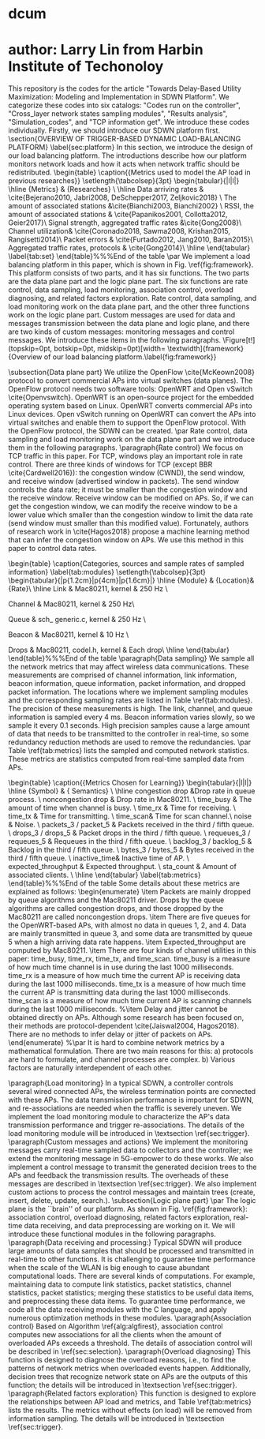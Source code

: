# dcum
# author: Larry Lin from Harbin Institute of Techonoloy
This repository is the codes for the article "Towards Delay-Based Utility Maximization: Modeling and Implementation in SDWN Platform". 
We categorize these codes into six catalogs: "Codes run on the controller", "Cross_layer network states sampling modules", "Results analysis", "Simulation_codes", and "TCP information get". We introduce these codes individually.
Firstly, we should introduce our SDWN platform first.
\section{OVERVIEW OF TRIGGER-BASED DYNAMIC LOAD-BALANCING PLATFORM}
\label{sec:platform}
In this section, we introduce the design of our load balancing platform. The introductions describe how our platform monitors network loads and how it acts when network traffic should be redistributed.
\begin{table}
\caption{{Metrics used to model the AP load in previous researches}}
\setlength{\tabcolsep}{3pt}
\begin{tabular}{|l|l|}
\hline
{Metrics} & {Researches} \\
\hline
Data arriving rates  & \cite{Bejerano2010, Jabri2008, DeSchepper2017, Zeljkovic2018} \\
The amount of associated stations  &\cite{Bianchi2003, Bianchi2002} \\ 
 RSSI, the amount of associated stations & \cite{Papanikos2001, Collotta2012, Geier2017}\\
Signal strength, aggregated traffic rates &\cite{Gong2008}\\
Channel utilization& \cite{Coronado2018, Sawma2008, Krishan2015, Rangisetti2014}\\
Packet errors & \cite{Furtado2012, Jang2010, Baran2015}\\
Aggregated traffic rates, protocols & \cite{Gong2014}\\
\hline
\end{tabular}
\label{tab:set}
\end{table}%%%End of the table
\par We implement a load balancing platform in this paper, which is shown in Fig. \ref{fig:framework}. This platform consists of two parts, and it has six functions. The two parts are the data plane part and the logic plane part. The six functions are rate control, data sampling, load monitoring, association control, overload diagnosing, and related factors exploration. Rate control, data sampling, and load monitoring work on the data plane part, and the other three functions work on the logic plane part. Custom messages are used for data and messages transmission between the data plane and logic plane, and there are two kinds of custom messages: monitoring messages and control messages. We introduce these items in the following paragraphs. 
\Figure[t!](topskip=0pt, botskip=0pt, midskip=0pt)[width= \textwidth]{framework}
{Overview of our load balancing platform.\label{fig:framework}}

\subsection{Data plane part} 
We utilize the OpenFlow \cite{McKeown2008} protocol to convert commercial APs into virtual switches (data planes). The OpenFlow protocol needs two software tools: OpenWRT and Open vSwitch \cite{Openvswitch}. OpenWRT is an open-source project for the embedded operating system based on Linux. OpenWRT converts commercial APs into Linux devices. Open vSwitch running on OpenWRT can convert the APs into virtual switches and enable them to support the OpenFlow protocol. With the OpenFlow protocol, the SDWN can be created.
\par Rate control, data sampling and load monitoring work on the data plane part and we introduce them in the following paragraphs.
\paragraph{Rate control}
We focus on TCP traffic in this paper. For TCP, windows play an important role in rate control. There are three kinds of windows for TCP (except BBR \cite{Cardwell2016}): the congestion window (CWND), the send window, and receive window (advertised window in packets). The send window controls the data rate; it must be smaller than the congestion window and the receive window. Receive window can be modified on APs. So, if we can get the congestion window, we can modify the receive window to be a lower value which smaller than the congestion window to limit the data rate (send window must smaller than this modified value). Fortunately, authors of research work in \cite{Hagos2018} propose a machine learning method that can infer the congestion window on APs. We use this method in this paper to control data rates.


\begin{table}
\caption{Categories, sources and sample rates of sampled information}
\label{tab:modules}
\setlength{\tabcolsep}{3pt}
\begin{tabular}{|p{1.2cm}|p{4cm}|p{1.6cm}|}
\hline
{Module}  & {Location}& {Rate}\\
\hline
Link  & Mac80211, kernel & 250 Hz \\

Channel & Mac80211, kernel & 250 Hz\\

Queue & sch\_ generic.c, kernel & 250 Hz \\

Beacon & Mac80211, kernel & 10 Hz \\

Drops & Mac80211, codel.h, kernel & Each drop\\
\hline
\end{tabular}
\end{table}%%%End of the table
\paragraph{Data sampling} 
We sample all the network metrics that may affect wireless data communications. These measurements are comprised of channel information, link information, beacon information, queue information, packet information, and dropped packet information. The locations where we implement sampling modules and the corresponding sampling rates are listed in Table \ref{tab:modules}. The precision of these measurements is high. The link, channel, and queue information is sampled every 4 ms. Beacon information varies slowly, so we sample it every 0.1 seconds. High precision samples cause a large amount of data that needs to be transmitted to the controller in real-time, so some redundancy reduction methods are used to remove the redundancies.
\par Table \ref{tab:metrics} lists the sampled and computed network statistics. These metrics are statistics computed from real-time sampled data from APs.

\begin{table}
\caption{{Metrics Chosen for Learning}}
\begin{tabular}{|l|l|}
\hline
{Symbol} & { Semantics} \\
\hline
congestion drop &Drop rate in queue process. \\ 
noncongestion drop & Drop rate in Mac80211. \\ 
time\_busy & The amount of time when channel is busy. \\ 
time\_rx &  Time for receiving. \\ 
time\_tx &  Time for transmitting. \\ 
time\_scan& Time for scan channel.\\
noise &  Noise. \\ 
packets\_3 / packet\_5 &  Packets received in the third / fifth queue. \\ 
drops\_3 / drops\_5 &  Packet drops in the third / fifth queue. \\ 
requeues\_3 / requeues\_5 &  Requeues in the third / fifth queue. \\ 
backlog\_3 / backlog\_5 &  Backlog in the third / fifth queue. \\ 
bytes\_3 / bytes\_5 &  Bytes received in the third / fifth queue. \\ 
inactive\_time&  Inactive time of AP. \\   
expected\_throughput &  Expected throughput. \\ 
sta\_count &  Amount of associated clients. \\ 
\hline
\end{tabular}
\label{tab:metrics}
\end{table}%%%End of the table
Some details about these metrics are explained as follows:
\begin{enumerate}
\item Packets are mainly dropped by queue algorithms and the Mac80211 driver. Drops by the queue algorithms are called congestion drops, and those dropped by the Mac80211 are called noncongestion drops.
\item There are five queues for the OpenWRT-based APs, with almost no data in queues 1, 2, and 4. Data are mainly transmitted in queue 3, and some data are transmitted by queue 5 when a high arriving data rate happens.
\item Expected\_throughput are computed by Mac80211. 
\item There are four kinds of channel utilities in this paper: time\_busy, time\_rx, time\_tx, and time\_scan. time\_busy is a measure of how much time channel is in use during the last 1000 milliseconds. time\_rx is a measure of how much time the current AP is receiving data during the last 1000 milliseconds. time\_tx is a measure of how much time the current AP is transmitting data during the last 1000 milliseconds. time\_scan  is a measure of how much time current AP is scanning channels during the last 1000 milliseconds.
%\item Delay and jitter cannot be obtained directly on APs. Although some research has been focused on, their methods are protocol-dependent \cite{Jaiswal2004, Hagos2018}. There are no methods to infer delay or jitter of packets on APs.
\end{enumerate}
%\par It is hard to combine network metrics by a mathematical formulation. There are two main reasons for this: a) protocols are hard to formulate, and channel processes are complex. b) Various factors are naturally interdependent of each other. 


\paragraph{Load monitoring}
In a typical SDWN, a controller controls several wired connected APs, the wireless termination points are connected with these APs. The data transmission performance is important for SDWN, and re-associations are needed when the traffic is severely uneven. We implement the load monitoring module to characterize the AP's data transmission performance and trigger re-associations.  The details of the load monitoring module will be introduced in \textsection \ref{sec:trigger}.
\paragraph{Custom messages and actions}
We implement the monitoring messages carry real-time sampled data to collectors and the controller; we extend the monitoring message in 5G-empower to do these works. We also implement a control message to transmit the generated decision trees to the APs and feedback the transmission results. The overheads of these messages are described in \textsection \ref{sec:trigger}. We also implement custom actions to process the control messages and maintain trees (create, insert, delete, update, search.).
\subsection{Logic plane part}
\par The logic plane is the ``brain'' of our platform. As shown in Fig. \ref{fig:framework}: association control, overload diagnosing, related factors exploration, real-time data receiving, and data preprocessing are working on it. We will introduce these functional modules in the following paragraphs.
\paragraph{Data receiving and processing:} 
Typical SDWN will produce large amounts of data samples that should be processed and transmitted in real-time to other functions. It is challenging to guarantee time performance when the scale of the WLAN is big enough to cause abundant computational loads. There are several kinds of computations. For example, maintaining data to compute link statistics, packet statistics, channel statistics, packet statistics; merging these statistics to be useful data items, and preprocessing these data items. To guarantee time performance, we code all the data receiving modules with the C language, and apply numerous optimization methods in these modules.
\paragraph{Association control} 
Based on Algorithm \ref{alg:algfirest}, association control computes new associations for all the clients when the amount of overloaded APs exceeds a threshold. The details of association control will be described in \ref{sec:selection}.
\paragraph{Overload diagnosing}
This function is designed to diagnose the overload reasons, i.e., to find the patterns of network metrics when overloaded events happen. Additionally, decision trees that recognize network state on APs are the outputs of this function; the details will be introduced in \textsection \ref{sec:trigger}. 
\paragraph{Related factors exploration}
This function is designed to explore the relationships between AP load and metrics, and Table \ref{tab:metrics} lists the results. The metrics without effects (on load) will be removed from information sampling. The details will be introduced in \textsection \ref{sec:trigger}. 

